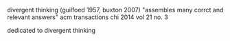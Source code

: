 divergent thinking (guilfoed 1957, buxton 2007)
"assembles many corrct and relevant answers" 
acm transactions chi 2014 vol 21 no. 3

dedicated to divergent thinking 
